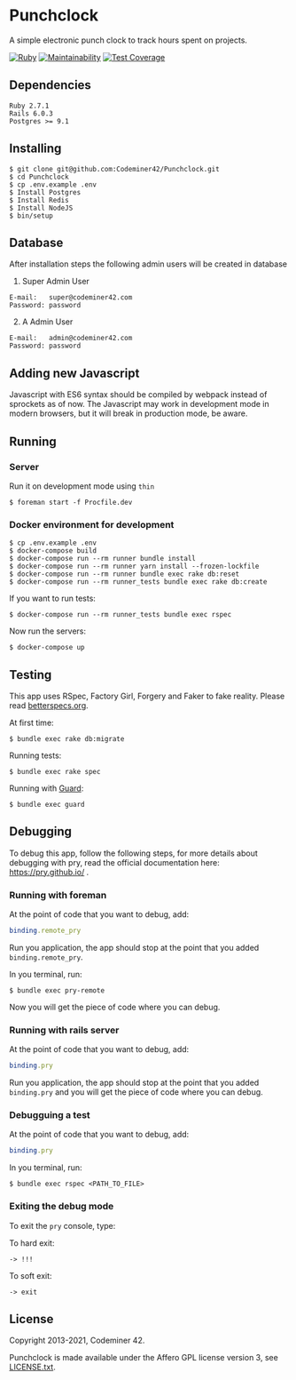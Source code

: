 # Punchclock

A simple electronic punch clock to track hours spent on projects.

[![Ruby](https://github.com/Codeminer42/Punchclock/actions/workflows/ruby.yml/badge.svg)](https://github.com/Codeminer42/Punchclock/actions/workflows/ruby.yml)
[![Maintainability](https://api.codeclimate.com/v1/badges/484d98c1af980b54a2db/maintainability)](https://codeclimate.com/github/Codeminer42/Punchclock/maintainability)
[![Test Coverage](https://api.codeclimate.com/v1/badges/484d98c1af980b54a2db/test_coverage)](https://codeclimate.com/github/Codeminer42/Punchclock/test_coverage)

## Dependencies

```
Ruby 2.7.1
Rails 6.0.3
Postgres >= 9.1
```

## Installing

```console
$ git clone git@github.com:Codeminer42/Punchclock.git
$ cd Punchclock
$ cp .env.example .env
$ Install Postgres
$ Install Redis
$ Install NodeJS
$ bin/setup
```

## Database

After installation steps the following admin users will be created in database

1. Super Admin User
```
E-mail:   super@codeminer42.com
Password: password
```

2. A Admin User
```
E-mail:   admin@codeminer42.com
Password: password
```

## Adding new Javascript

Javascript with ES6 syntax should be compiled by webpack instead of sprockets as of now. The Javascript may work in development mode in modern browsers, but it will break in production mode, be aware.

## Running

### Server

Run it on development mode using `thin`

```console
$ foreman start -f Procfile.dev
```

### Docker environment for development

```console
$ cp .env.example .env
$ docker-compose build
$ docker-compose run --rm runner bundle install
$ docker-compose run --rm runner yarn install --frozen-lockfile
$ docker-compose run --rm runner bundle exec rake db:reset
$ docker-compose run --rm runner_tests bundle exec rake db:create
```

If you want to run tests:
```console
$ docker-compose run --rm runner_tests bundle exec rspec
```

Now run the servers:
```console
$ docker-compose up
```

## Testing

This app uses RSpec, Factory Girl, Forgery and Faker to fake reality.
Please read [betterspecs.org](http://betterspecs.org/).

At first time:
```console
$ bundle exec rake db:migrate
```

Running tests:

```console
$ bundle exec rake spec
```

Running with [Guard](https://github.com/guard/guard-rspec):

```console
$ bundle exec guard
```

## Debugging

To debug this app, follow the following steps, for more details about debugging with pry, read the official documentation here: https://pry.github.io/ .
### Running with foreman

At the point of code that you want to debug, add:

```ruby
binding.remote_pry
```

Run you application, the app should stop at the point that you added `binding.remote_pry`.

In you terminal, run:

```console
$ bundle exec pry-remote
```

Now you will get the piece of code where you can debug.

### Running with rails server

At the point of code that you want to debug, add:

```ruby
binding.pry
```

Run you application, the app should stop at the point that you added `binding.pry` and you will get the piece of code where you can debug.

### Debugguing a test

At the point of code that you want to debug, add:

```ruby
binding.pry
```
In you terminal, run:

```console
$ bundle exec rspec <PATH_TO_FILE>
```

### Exiting the debug mode

To exit the `pry` console, type:

To hard exit:

```console
-> !!!
```

To soft exit:

```console
-> exit
```

License
-------
Copyright 2013-2021, Codeminer 42.

Punchclock is made available under the Affero GPL license version 3, see
[LICENSE.txt](https://github.com/Codeminer42/cm42-central/blob/master/LICENCE.txt).
